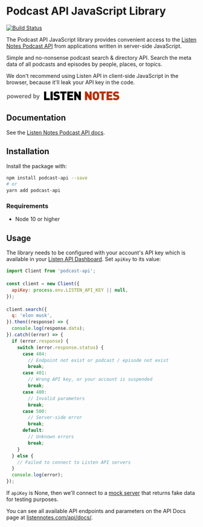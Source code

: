 # Podcast API JavaScript Library

[![Build Status](https://travis-ci.com/ListenNotes/podcast-api-js.svg?branch=main)](https://travis-ci.com/ListenNotes/podcast-api-js)

The Podcast API JavaScript library provides convenient access to the [Listen Notes Podcast API](https://www.listennotes.com/api/) from
applications written in server-side JavaScript.

Simple and no-nonsense podcast search & directory API. Search the meta data of all podcasts and episodes by people, places, or topics.

We don't recommend using Listen API in client-side JavaScript in the browser, because it'll leak your API key in the code. 

<a href="https://www.listennotes.com/api/"><img src="https://raw.githubusercontent.com/ListenNotes/ListenApiDemo/master/web/src/powered_by_listennotes.png" width="300" /></a>

## Documentation

See the [Listen Notes Podcast API docs](https://www.listennotes.com/api/docs/).


## Installation

Install the package with:
```sh
npm install podcast-api --save
# or
yarn add podcast-api
```


### Requirements

- Node 10 or higher

## Usage

The library needs to be configured with your account's API key which is
available in your [Listen API Dashboard](https://www.listennotes.com/api/dashboard/#apps). Set `apiKey` to its
value:


<!-- prettier-ignore -->
```js
import Client from 'podcast-api';

const client = new Client({
  apiKey: process.env.LISTEN_API_KEY || null,
});

client.search({
  q: 'elon musk',
}).then((response) => {
  console.log(response.data);
}).catch((error) => {
  if (error.response) {
    switch (error.response.status) {
      case 404:
        // Endpoint not exist or podcast / episode not exist
        break;
      case 401:
        // Wrong API key, or your account is suspended
        break;
      case 400:
        // Invalid parameters
        break;
      case 500:
        // Server-side error
        break;
      default:
        // Unknown errors
        break;
    }
  } else {
    // Failed to connect to Listen API servers
  }
  console.log(error);
});
```

If `apiKey` is None, then we'll connect to a [mock server](https://www.listennotes.com/api/tutorials/#faq0) that returns fake data for testing purposes.

You can see all available API endpoints and parameters on the API Docs page at [listennotes.com/api/docs/](https://www.listennotes.com/api/docs/). 
